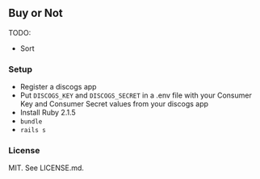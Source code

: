 ## Buy or Not

TODO:

- Sort

### Setup

* Register a discogs app
* Put `DISCOGS_KEY` and `DISCOGS_SECRET` in a .env file with your Consumer Key and Consumer Secret values from your discogs app
* Install Ruby 2.1.5
* `bundle`
* `rails s`

### License

MIT. See LICENSE.md.